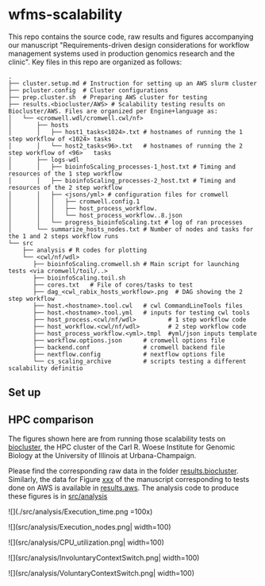 # wfms-scalability

This repo contains the source code, raw results and figures accompanying our manuscript "Requirements-driven design considerations for workflow management systems used in production genomics research and the clinic". Key files in this repo are organized as follows:

```
.
├── cluster.setup.md # Instruction for setting up an AWS slurm cluster 
├── pcluster.config  # Cluster configurations 
├── prep.cluster.sh  # Preparing AWS cluster for testing 
├── results.<biocluster/AWS> # Scalability testing results on Biocluster/AWS. Files are organized per Engine+language as:
│   └── <cromwell.wdl/cromwell.cwl/nf> 
│       ├── hosts 
│       │   ├── host1_tasks<1024>.txt # hostnames of running the 1 step workflow of <1024> tasks
│       │   └── host2_tasks<96>.txt   # hostnames of running the 2 step workflow of <96>   tasks
│       ├── logs-wdl
│       │   ├── bioinfoScaling_processes-1_host.txt # Timing and resources of the 1 step workflow
│       │   ├── bioinfoScaling_processes-2_host.txt # Timing and resources of the 2 step workflow
│       │   ├── <jsons/yml> # configuration files for cromwell
│       │   │   ├── cromwell.config.1
│       │   │   ├── host_process_workflow.
│       │   │   └── host_process_workflow..8.json
│       │   └── progress_bioinfoScaling.txt # log of ran processes
│       └── summarize_hosts_nodes.txt # Number of nodes and tasks for the 1 and 2 steps workflow runs
└── src
    ├── analysis # R codes for plotting
    └── <cwl/nf/wdl>
       ├── bioinfoScaling.cromwell.sh # Main script for launching tests <via cromwell/toil/..>
       ├── bioinfoScaling.toil.sh
       ├── cores.txt   # File of cores/tasks to test
       ├── dag_<cwl_rabix_hosts_workflow>.png  # DAG showing the 2 step workflow
       ├── host.<hostname>.tool.cwl   # cwl CommandLineTools files
       ├── host.<hostname>.tool.yml   # inputs for testing cwl tools 
       ├── host_process.<cwl/nf/wdl>         # 1 step workflow code
       ├── host_workflow.<cwl/nf/wdl>        # 2 step workflow code
       ├── host_process_workflow.<yml>.tmpl  #yml/json inputs template 
       ├── workflow.options.json      # cromwell options file
       ├── backend.conf               # cromwell backend file
       ├── nextflow.config            # nextflow options file 
       └── cs_scaling_archive         # scripts testing a different scalability definitio
```        

## Set up

## HPC comparison

The figures shown here are from running those scalability tests on [biocluster](https://biocluster2.igb.illinois.edu/), the HPC cluster of the Carl R. Woese Institute for Genomic Biology at the University of Illinois at Urbana-Champaign.

Please find the corresponding raw data in the folder [results.biocluster](results.biocluster). Similarly, the data for Figure [xxx]() of the manuscript corresponding to tests done on AWS is available in [results.aws](results.aws). The analysis code to produce these figures is in [src/analysis](src/analysis)

![](./src/analysis/Execution_time.png =100x)

![](src/analysis/Execution_nodes.png| width=100)

![](src/analysis/CPU_utilization.png| width=100)

![](src/analysis/InvoluntaryContextSwitch.png| width=100)

![](src/analysis/VoluntaryContextSwitch.png| width=100)

